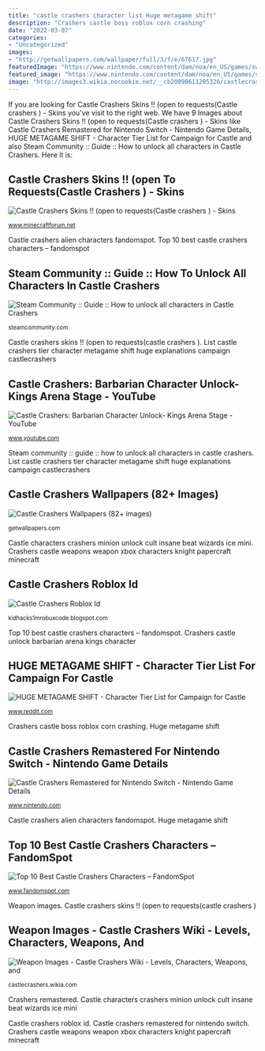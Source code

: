 ```yaml
---
title: "castle crashers character list Huge metagame shift"
description: "Crashers castle boss roblox corn crashing"
date: "2022-03-07"
categories:
- "Uncategorized"
images:
- "http://getwallpapers.com/wallpaper/full/3/f/e/67617.jpg"
featuredImage: "https://www.nintendo.com/content/dam/noa/en_US/games/switch/c/castle-crashers-remastered-switch/castle-crashers-remastered-switch-hero.jpg"
featured_image: "https://www.nintendo.com/content/dam/noa/en_US/games/switch/c/castle-crashers-remastered-switch/castle-crashers-remastered-switch-hero.jpg"
image: "http://images3.wikia.nocookie.net/__cb20090611205326/castlecrashers/images/0/04/Allweapons.png"
---
```


If you are looking for Castle Crashers Skins !! (open to requests(Castle crashers ) - Skins you've visit to the right web. We have 9 Images about Castle Crashers Skins !! (open to requests(Castle crashers ) - Skins like Castle Crashers Remastered for Nintendo Switch - Nintendo Game Details, HUGE METAGAME SHIFT - Character Tier List for Campaign for Castle and also Steam Community :: Guide :: How to unlock all characters in Castle Crashers. Here it is:

## Castle Crashers Skins !! (open To Requests(Castle Crashers ) - Skins

![Castle Crashers Skins !! (open to requests(Castle crashers ) - Skins](https://i1210.photobucket.com/albums/cc415/kieran_mcguckin/johnnyutah_castle-crashers-portraits.jpg "Castle crashers roblox id")

<small>www.minecraftforum.net</small>

Castle crashers alien characters fandomspot. Top 10 best castle crashers characters – fandomspot

## Steam Community :: Guide :: How To Unlock All Characters In Castle Crashers

![Steam Community :: Guide :: How to unlock all characters in Castle Crashers](https://steamuserimages-a.akamaihd.net/ugc/957481739282958030/1BDB87B273DD99929E3734847BD9F05766487705/ "Steam community :: guide :: how to unlock all characters in castle crashers")

<small>steamcommunity.com</small>

Castle crashers skins !! (open to requests(castle crashers ). List castle crashers tier character metagame shift huge explanations campaign castlecrashers

## Castle Crashers: Barbarian Character Unlock- Kings Arena Stage - YouTube

![Castle Crashers: Barbarian Character Unlock- Kings Arena Stage - YouTube](https://i.ytimg.com/vi/BnhNd-Sue8A/maxresdefault.jpg "Top 10 best castle crashers characters – fandomspot")

<small>www.youtube.com</small>

Steam community :: guide :: how to unlock all characters in castle crashers. List castle crashers tier character metagame shift huge explanations campaign castlecrashers

## Castle Crashers Wallpapers (82+ Images)

![Castle Crashers Wallpapers (82+ images)](http://getwallpapers.com/wallpaper/full/3/f/e/67617.jpg "Castle crashers remastered for nintendo switch")

<small>getwallpapers.com</small>

Castle characters crashers minion unlock cult insane beat wizards ice mini. Crashers castle weapons weapon xbox characters knight papercraft minecraft

## Castle Crashers Roblox Id

![Castle Crashers Roblox Id](https://i.ytimg.com/vi/EuGocbZucrQ/maxresdefault.jpg "Castle crashers remastered for nintendo switch")

<small>kidhacks1mrobuxcode.blogspot.com</small>

Top 10 best castle crashers characters – fandomspot. Crashers castle unlock barbarian arena kings character

## HUGE METAGAME SHIFT - Character Tier List For Campaign For Castle

![HUGE METAGAME SHIFT - Character Tier List for Campaign for Castle](https://preview.redd.it/vdfzqib329q41.png?auto=webp&amp;s=c7c172a118ecca43b9c647fb04d1ac90cfa774e1 "Weapon images")

<small>www.reddit.com</small>

Crashers castle boss roblox corn crashing. Huge metagame shift

## Castle Crashers Remastered For Nintendo Switch - Nintendo Game Details

![Castle Crashers Remastered for Nintendo Switch - Nintendo Game Details](https://www.nintendo.com/content/dam/noa/en_US/games/switch/c/castle-crashers-remastered-switch/castle-crashers-remastered-switch-hero.jpg "Castle characters crashers minion unlock cult insane beat wizards ice mini")

<small>www.nintendo.com</small>

Castle crashers alien characters fandomspot. Huge metagame shift

## Top 10 Best Castle Crashers Characters – FandomSpot

![Top 10 Best Castle Crashers Characters – FandomSpot](https://www.fandomspot.com/images/10/2996/05-alien-castle-crashers.jpg "Castle crashers alien characters fandomspot")

<small>www.fandomspot.com</small>

Weapon images. Castle crashers skins !! (open to requests(castle crashers )

## Weapon Images - Castle Crashers Wiki - Levels, Characters, Weapons, And

![Weapon Images - Castle Crashers Wiki - Levels, Characters, Weapons, and](http://images3.wikia.nocookie.net/__cb20090611205326/castlecrashers/images/0/04/Allweapons.png "Castle characters crashers minion unlock cult insane beat wizards ice mini")

<small>castlecrashers.wikia.com</small>

Crashers remastered. Castle characters crashers minion unlock cult insane beat wizards ice mini

Castle crashers roblox id. Castle crashers remastered for nintendo switch. Crashers castle weapons weapon xbox characters knight papercraft minecraft
